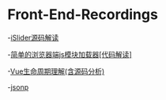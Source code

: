 # Front-End-Recordings
-[iSlider源码解读](https://github.com/trueFeeling/Front-End-Recordings/issues/3)

-[简单的浏览器端js模块加载器[代码解读]](https://github.com/trueFeeling/Front-End-Recordings/issues/2)

-[Vue生命周期理解(含源码分析)](https://github.com/trueFeeling/Front-End-Recordings/issues/4)

-[jsonp](https://github.com/trueFeeling/Front-End-Recordings/issues/5)
